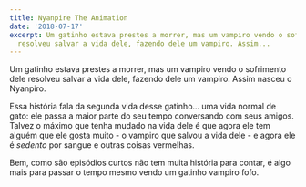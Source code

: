 ```yaml
---
title: Nyanpire The Animation
date: '2018-07-17'
excerpt: Um gatinho estava prestes a morrer, mas um vampiro vendo o sofrimento dele
  resolveu salvar a vida dele, fazendo dele um vampiro. Assim...
---
```




Um gatinho estava prestes a morrer, mas um vampiro vendo o sofrimento dele resolveu salvar a vida dele, fazendo dele um vampiro. Assim nasceu o Nyanpiro.

Essa história fala da segunda vida desse gatinho... uma vida normal de gato: ele passa a maior parte do seu tempo conversando com seus amigos. Talvez o máximo que tenha mudado na vida dele é que agora ele tem alguém que ele gosta muito - o vampiro que salvou a vida dele - e agora ele é *sedento* por sangue e outras coisas vermelhas.

Bem, como são episódios curtos não tem muita história para contar, é algo mais para passar o tempo mesmo vendo um gatinho vampiro fofo.